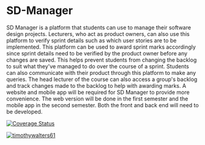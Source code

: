 # SD-Manager
SD Manager is a platform that students can use to manage their software design projects. Lecturers, who act as product owners, can also use this platform to verify sprint details such as which user stories are to be implemented. This platform can be used to award sprint marks accordingly since sprint details need to be verified by the product owner before any changes are saved. This helps prevent students from changing the backlog to suit what they've managed to do over the course of a sprint. Students can also communicate with their product through this platform to make any queries. The head lecturer of the course can also access a group's backlog and track changes made to the backlog to help with awarding marks.   A website and mobile app will be required for SD Manager to provide more convenience. The web version will be done in the first semester and the mobile app in the second semester. Both the front and back end will need to be developed.


[![Coverage Status](https://coveralls.io/repos/github/timothywalters61/SD-Manager/badge.svg?branch=master)](https://coveralls.io/github/timothywalters61/SD-Manager?branch=master)

[![timothywalters61](https://circleci.com/gh/timothywalters61/SD-Manager.svg?style=shield)](https://circleci.com/dashboard)
